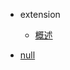 * extension
  * [概述](client/extension/extension#概述)

* [null](client/extension/declient/system_extension_notify_setting#system_extension_notify_setting)
